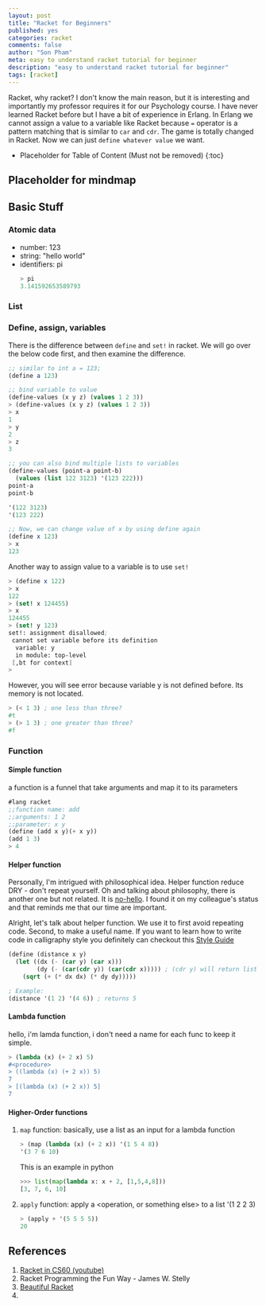 ```yaml
---
layout: post
title: "Racket for Beginners"
published: yes
categories: racket
comments: false
author: "Son Pham"
meta: easy to understand racket tutorial for beginner
description: "easy to understand racket tutorial for beginner"
tags: [racket]
---
```


Racket, why racket? I don't know the main reason, but it is interesting and importantly my professor requires it for our Psychology course. I have never learned Racket before but I have a bit of experience in Erlang. In Erlang we cannot assign a value to a variable like Racket because `=` operator is a pattern matching that is similar to `car` and `cdr`. The game is totally changed in Racket. Now we can just `define whatever value` we want. 

* Placeholder for Table of Content (Must not be removed)
{:toc}

## Placeholder for mindmap

## Basic Stuff
### Atomic data
- number: 123  
- string: "hello world"  
- identifiers: pi  
    ```scheme  
    > pi  
    3.141592653589793  
    ```  

### List

### Define, assign, variables

There is the difference between `define` and `set!` in racket. We will go over the below code first, and then examine the difference.
```scheme
;; similar to int a = 123;
(define a 123)

;; bind variable to value
(define-values (x y z) (values 1 2 3))
> (define-values (x y z) (values 1 2 3))
> x
1
> y
2
> z
3

;; you can also bind multiple lists to variables
(define-values (point-a point-b)
  (values (list 122 3123) '(123 222)))
point-a 
point-b 

'(122 3123)
'(123 222)

;; Now, we can change value of x by using define again
(define x 123)
> x
123
```

Another way to assign value to a variable is to use `set!` 
```scheme
> (define x 122)
> x
122
> (set! x 124455)
> x
124455
> (set! y 123)
set!: assignment disallowed;
 cannot set variable before its definition
  variable: y
  in module: top-level
 [,bt for context]
> 
```
However, you will see error because variable y is not defined before. Its memory is not located.

```scheme
> (< 1 3) ; one less than three?
#t
> (> 1 3) ; one greater than three?
#f
```


### Function
#### Simple function
a function is a funnel that take arguments and map it to its parameters  
```scheme
#lang racket
;;function name: add  
;;arguments: 1 2  
;;parameter: x y 
(define (add x y)(+ x y))
(add 1 3)
> 4
```

#### Helper function 
Personally, I'm intrigued with philosophical idea. Helper function reduce DRY - don't repeat yourself. Oh and talking about philosophy, there is another one but not related. It is [no-hello](https://www.nohello.com/). I found it on my colleague's status and that reminds me that our time are important.

Alright, let's talk about helper function. We use it to first avoid repeating code. Second, to make a useful name. If you want to learn how to write code in calligraphy style you definitely can checkout this [Style Guide](https://docs.racket-lang.org/style/index.html)

```scheme
(define (distance x y)
  (let ((dx (- (car y) (car x)))
        (dy (- (car(cdr y)) (car(cdr x))))) ; (cdr y) will return list
    (sqrt (+ (* dx dx) (* dy dy)))))

; Example:
(distance '(1 2) '(4 6)) ; returns 5
```

#### Lambda function
hello, i'm lamda function, i don't need a name for each func to keep it simple.

```scheme
> (lambda (x) (+ 2 x) 5)
#<procedure>
> ((lambda (x) (+ 2 x)) 5)
7
> [(lambda (x) (+ 2 x)) 5]
7
```

#### Higher-Order functions
1. `map` function: basically, use a list as an input for a lambda function
    ```scheme
    > (map (lambda (x) (+ 2 x)) '(1 5 4 8))
    '(3 7 6 10)
    ```
    This is an example in python
    ```python
    >>> list(map(lambda x: x + 2, [1,5,4,8]))
    [3, 7, 6, 10]
    ```
2. `apply` function: apply a <operation, or something else> to a list '(1 2 2 3)
    ```scheme
    > (apply + '(5 5 5 5))
    20
    ```


## References
1. [Racket in CS60 (youtube)](https://www.youtube.com/playlist?list=PLHqz-wcqDQIEThNEXViEb1iFh9vbOtUD_)
2. Racket Programming the Fun Way - James W. Stelly
3. [Beautiful Racket](https://beautifulracket.com/)
4. 